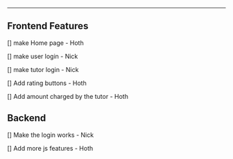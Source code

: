 ---------------------------------------------------------------
## Frontend Features

[] make Home page - Hoth

[] make user login - Nick

[] make tutor login - Nick

[] Add rating buttons - Hoth

[] Add amount charged by the tutor - Hoth

## Backend

[] Make the login works - Nick

[] Add more js features - Hoth
